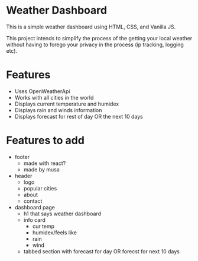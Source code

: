 # Weather Dashboard

This is a simple weather dashboard using HTML, CSS, and Vanilla JS.

This project intends to simplify the process of the getting your local weather
without having to forego your privacy in the process (ip tracking, logging etc).


# Features
- Uses OpenWeatherApi
- Works with all cities in the world
- Displays current temperature and humidex
- Displays rain and winds information
- Displays forecast for rest of day OR the next 10 days


# Features to add
- footer
  - made with react?
  - made by musa 
- header 
  - logo
  - popular cities
  - about
  - contact
- dashboard page
  - h1 that says weather dashboard
  - info card
    - cur temp
    - humidex/feels like
    - rain
    - wind
  - tabbed section with forecast for day OR forecst for next 10 days
